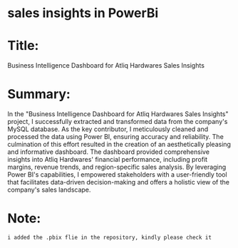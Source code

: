 # sales insights in PowerBi


# Title:
Business Intelligence Dashboard for Atliq Hardwares Sales Insights


# Summary:
In the "Business Intelligence Dashboard for Atliq Hardwares Sales Insights" project, I successfully extracted and transformed data from the company's MySQL database. As the key contributor, I meticulously cleaned and processed the data using Power BI, ensuring accuracy and reliability. The culmination of this effort resulted in the creation of an aesthetically pleasing and informative dashboard. The dashboard provided comprehensive insights into Atliq Hardwares' financial performance, including profit margins, revenue trends, and region-specific sales analysis. By leveraging Power BI's capabilities, I empowered stakeholders with a user-friendly tool that facilitates data-driven decision-making and offers a holistic view of the company's sales landscape.


# Note:
    i added the .pbix flie in the repository, kindly please check it
